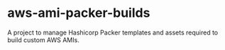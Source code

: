 # aws-ami-packer-builds
A project to manage Hashicorp Packer templates and assets required to build custom AWS AMIs.
